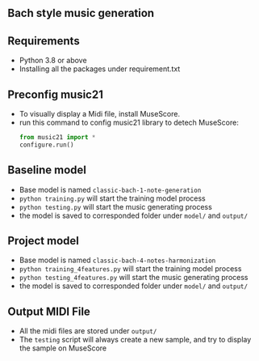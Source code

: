 Bach style music generation
-------------
## Requirements
- Python 3.8 or above
- Installing all the packages under requirement.txt

## Preconfig music21
- To visually display a Midi file, install MuseScore.
- run this command to config music21 library to detech MuseScore:
    ```python
    from music21 import *
    configure.run()
    ```
## Baseline model
- Base model is named `classic-bach-1-note-generation`
- `python training.py` will start the training model process
- `python testing.py` will start the music generating process
- the model is saved to corresponded folder under `model/` and `output/`

## Project model
- Base model is named `classic-bach-4-notes-harmonization`
- `python training_4features.py` will start the training model process
- `python testing_4features.py` will start the music generating process
- the model is saved to corresponded folder under `model/` and `output/`

## Output MIDI File
- All the midi files are stored under `output/`
- The `testing` script will always create a new sample, and try to display the sample on MuseScore

